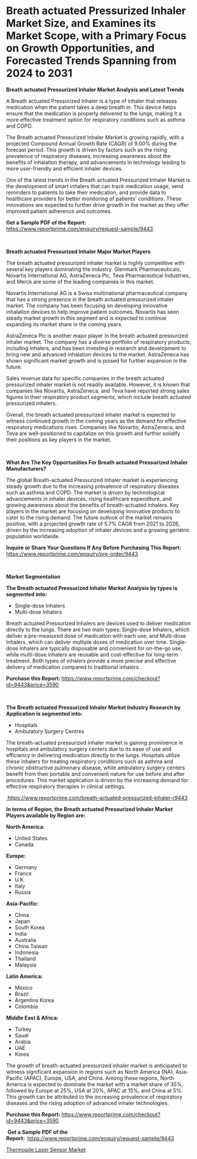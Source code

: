 <p><h1>Breath actuated Pressurized Inhaler Market Size, and Examines its Market Scope, with a Primary Focus on Growth Opportunities, and Forecasted Trends Spanning from 2024 to 2031</h1></p><p><strong>Breath actuated Pressurized Inhaler Market Analysis and Latest Trends</strong></p>
<p><p>A Breath actuated Pressurized Inhaler is a type of inhaler that releases medication when the patient takes a deep breath in. This device helps ensure that the medication is properly delivered to the lungs, making it a more effective treatment option for respiratory conditions such as asthma and COPD. </p><p>The Breath actuated Pressurized Inhaler Market is growing rapidly, with a projected Compound Annual Growth Rate (CAGR) of 9.00% during the forecast period. This growth is driven by factors such as the rising prevalence of respiratory diseases, increasing awareness about the benefits of inhalation therapy, and advancements in technology leading to more user-friendly and efficient inhaler devices.</p><p>One of the latest trends in the Breath actuated Pressurized Inhaler Market is the development of smart inhalers that can track medication usage, send reminders to patients to take their medication, and provide data to healthcare providers for better monitoring of patients' conditions. These innovations are expected to further drive growth in the market as they offer improved patient adherence and outcomes.</p></p>
<p><strong>Get a Sample PDF of the Report:&nbsp;</strong> <a href="https://www.reportprime.com/enquiry/request-sample/9443">https://www.reportprime.com/enquiry/request-sample/9443</a></p>
<p>&nbsp;</p>
<p><strong>Breath actuated Pressurized Inhaler Major Market Players</strong></p>
<p><p>The breath actuated pressurized inhaler market is highly competitive with several key players dominating the industry. Glenmark Pharmaceuticals, Novartis International AG, AstraZeneca Plc, Teva Pharmaceutical Industries, and Merck are some of the leading companies in this market.</p><p>Novartis International AG is a Swiss multinational pharmaceutical company that has a strong presence in the breath actuated pressurized inhaler market. The company has been focusing on developing innovative inhalation devices to help improve patient outcomes. Novartis has seen steady market growth in this segment and is expected to continue expanding its market share in the coming years.</p><p>AstraZeneca Plc is another major player in the breath actuated pressurized inhaler market. The company has a diverse portfolio of respiratory products, including inhalers, and has been investing in research and development to bring new and advanced inhalation devices to the market. AstraZeneca has shown significant market growth and is poised for further expansion in the future.</p><p>Sales revenue data for specific companies in the breath actuated pressurized inhaler market is not readily available. However, it is known that companies like Novartis, AstraZeneca, and Teva have reported strong sales figures in their respiratory product segments, which include breath actuated pressurized inhalers.</p><p>Overall, the breath actuated pressurized inhaler market is expected to witness continued growth in the coming years as the demand for effective respiratory medications rises. Companies like Novartis, AstraZeneca, and Teva are well-positioned to capitalize on this growth and further solidify their positions as key players in the market.</p></p>
<p>&nbsp;</p>
<p><strong>What Are The Key Opportunities For Breath actuated Pressurized Inhaler Manufacturers?</strong></p>
<p><p>The global Breath-actuated Pressurized Inhaler market is experiencing steady growth due to the increasing prevalence of respiratory diseases such as asthma and COPD. The market is driven by technological advancements in inhaler devices, rising healthcare expenditure, and growing awareness about the benefits of breath-actuated inhalers. Key players in the market are focusing on developing innovative products to cater to the rising demand. The future outlook of the market remains positive, with a projected growth rate of 5.7% CAGR from 2021 to 2026, driven by the increasing adoption of inhaler devices and a growing geriatric population worldwide.</p></p>
<p><strong>Inquire or Share Your Questions If Any Before Purchasing This Report:</strong> <a href="https://www.reportprime.com/enquiry/pre-order/9443">https://www.reportprime.com/enquiry/pre-order/9443</a></p>
<p>&nbsp;</p>
<p><strong>Market Segmentation</strong></p>
<p><strong>The Breath actuated Pressurized Inhaler Market Analysis by types is segmented into:</strong></p>
<p><ul><li>Single-dose Inhalers</li><li>Multi-dose Inhalers</li></ul></p>
<p><p>Breath actuated Pressurized Inhalers are devices used to deliver medication directly to the lungs. There are two main types: Single-dose Inhalers, which deliver a pre-measured dose of medication with each use, and Multi-dose Inhalers, which can deliver multiple doses of medication over time. Single-dose inhalers are typically disposable and convenient for on-the-go use, while multi-dose inhalers are reusable and cost-effective for long-term treatment. Both types of inhalers provide a more precise and effective delivery of medication compared to traditional inhalers.</p></p>
<p><strong>Purchase this Report:&nbsp;</strong><a href="https://www.reportprime.com/checkout?id=9443&price=3590">https://www.reportprime.com/checkout?id=9443&price=3590</a></p>
<p>&nbsp;</p>
<p><strong>The Breath actuated Pressurized Inhaler Market Industry Research by Application is segmented into:</strong></p>
<p><ul><li>Hospitals</li><li>Ambulatory Surgery Centres</li></ul></p>
<p><p>The breath-actuated pressurized inhaler market is gaining prominence in hospitals and ambulatory surgery centers due to its ease of use and efficiency in delivering medication directly to the lungs. Hospitals utilize these inhalers for treating respiratory conditions such as asthma and chronic obstructive pulmonary disease, while ambulatory surgery centers benefit from their portable and convenient nature for use before and after procedures. This market application is driven by the increasing demand for effective respiratory therapies in clinical settings.</p></p>
<p><a href="https://www.reportprime.com/breath-actuated-pressurized-inhaler-r9443">&nbsp;https://www.reportprime.com/breath-actuated-pressurized-inhaler-r9443</a></p>
<p><strong>In terms of Region, the Breath actuated Pressurized Inhaler Market Players available by Region are:</strong></p>
<p>
    <p> <strong> North America: </strong>
        <ul>
            <li>United States</li>
            <li>Canada</li>
        </ul>
        </p> 
    <p> <strong> Europe: </strong>
        <ul>
            <li>Germany</li>
            <li>France</li>
            <li>U.K.</li>
            <li>Italy</li>
            <li>Russia</li>
        </ul>
        </p> 
    <p> <strong> Asia-Pacific: </strong>
        <ul>
            <li>China</li>
            <li>Japan</li>
            <li>South Korea</li>
            <li>India</li>
            <li>Australia</li>
            <li>China Taiwan</li>
            <li>Indonesia</li>
            <li>Thailand</li>
            <li>Malaysia</li>
        </ul>
        </p> 
    <p> <strong> Latin America: </strong>
        <ul>
            <li>Mexico</li>
            <li>Brazil</li>
            <li>Argentina Korea</li>
            <li>Colombia</li>
        </ul>
        </p> 
    <p> <strong> Middle East & Africa: </strong>
        <ul>
            <li>Turkey</li>
            <li>Saudi</li>
            <li>Arabia</li>
            <li>UAE</li>
            <li>Korea</li>
        </ul>
    </p>
    </p>
<p><p>The growth of breath-actuated pressurized inhaler market is anticipated to witness significant expansion in regions such as North America (NA), Asia-Pacific (APAC), Europe, USA, and China. Among these regions, North America is expected to dominate the market with a market share of 35%, followed by Europe at 25%, USA at 20%, APAC at 15%, and China at 5%. This growth can be attributed to the increasing prevalence of respiratory diseases and the rising adoption of advanced inhaler technologies.</p></p>
<p><strong>Purchase this Report: </strong><a href="https://www.reportprime.com/checkout?id=9443&price=3590">https://www.reportprime.com/checkout?id=9443&price=3590</a></p>
<p>&nbsp;<strong>Get a Sample PDF of the Report:&nbsp;&nbsp;</strong><a href="https://www.reportprime.com/enquiry/request-sample/9443">https://www.reportprime.com/enquiry/request-sample/9443</a></p>
<p><strong></strong></p>
<p><p><a href="https://silk-columnist-571.notion.site/Thermopile-Laser-Sensor-Market-Competitive-Analysis-Market-Trends-and-Forecast-to-2031-9f31850807da4a2f9bd03b05c98d8212">Thermopile Laser Sensor Market</a></p></p>